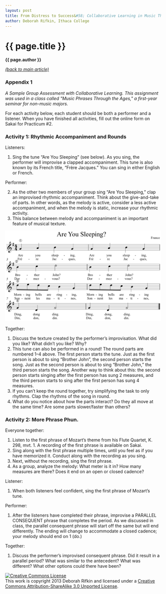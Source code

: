 ```yaml
---
layout: post
title: From Distress to Success&#58; Collaborative Learning in Music Theory Assessments
author: Deborah Rifkin, Ithaca College
---
```


{{ page.title }}
================

**{{ page.author }}**

_[(back to main article)](rifkin.html)_

### Appendix 1 ###

_A Sample Group Assessment with Collaborative Learning. This assignment was used in a class called "Music Phrases Through the Ages," a first-year seminar for non-music majors._

For each activity below, each student should be both a performer and a listener. When you have finished all activities, fill out the online form on Sakai for Practicum \#2.

### Activity 1: Rhythmic Accompaniment and Rounds ###

Listeners:

1.  Sing the tune “Are You Sleeping” (see below). As you sing, the performer will improvise a clapped accompaniment. This tune is also known by its French title,  “Frère Jacques.” You can sing in either English or French.

Performer:

2.  As the other two members of your group sing “Are You Sleeping,” clap an improvised rhythmic accompaniment.  Think about the give-and-take of parts.  In other words, as the melody is active, consider a less active accompaniment, and when the melody is static, increase your rhythmic activity.
3.  This balance between melody and accompaniment is an important feature of musical texture. 

<img src="rifkin-image00.jpg">

Together:

1.  Discuss the texture created by the performer’s improvisation. What did you like? What didn’t you like? Why?
2.  This tune can also be performed in a round! The round parts are numbered 1–4 above. The first person starts the tune. Just as the first person is about to sing “Brother John”, the second person starts the song. Just as the second person is about to sing “Brother John,” the third person starts the song. Another way to think about this: the second person starts singing after the first person has sung 2 measures, and the third person starts to sing after the first person has sung 4 measures.
3.  If you can’t keep the round together, try simplifying the task to only rhythms.  Clap the rhythms of the song in round.
4.   What do you notice about how the parts interact? Do they all move at the same time? Are some parts slower/faster than others?

### Activity 2: More Phrase Phun. ###

Everyone together:

1.  Listen to the first phrase of Mozart’s theme from his Flute Quartet, K. 298, mvt. 1.  A recording of the first phrase is available on Sakai.
2.   Sing along with the first phrase multiple times, until you feel as if you have memorized it. Conduct along with the recording as you sing.
3.  Next, without the recording, sing the first phrase.
4.   As a group, analyze the melody: What meter is it in?  How many measures are there? Does it end on an open or closed cadence?

Listener:

1.  When both listeners feel confident, sing the first phrase of Mozart’s tune.

Performer:

1.  After the listeners have completed their phrase, improvise a PARALLEL CONSEQUENT phrase that completes the period.  As we discussed in class, the parallel consequent phrase will start off the same but will end differently.  The ending will change to accommodate a closed cadence; your melody should end on 1 (do.)

Together:

1.  Discuss the performer’s improvised consequent phrase. Did it result in a parallel period? What was similar to the antecedent? What was different? What other options could there have been?

<a rel="license" href="http://creativecommons.org/licenses/by-sa/3.0/"><img alt="Creative Commons License" style="border-width:0" src="http://i.creativecommons.org/l/by-sa/3.0/88x31.png" /></a><br />This work is copyright 2013 Deborah Rifkin and licensed under a <a rel="license" href="http://creativecommons.org/licenses/by-sa/3.0/">Creative Commons Attribution-ShareAlike 3.0 Unported License</a>.

